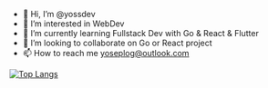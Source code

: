- 👋 Hi, I’m @yossdev
- 👀 I’m interested in WebDev
- 🌱 I’m currently learning Fullstack Dev with Go & React & Flutter
- 💞️ I’m looking to collaborate on Go or React project
- 📫 How to reach me yoseplog@outlook.com

<!---
yossdev/yossdev is a ✨ special ✨ repository because its `README.md` (this file) appears on your GitHub profile.
You can click the Preview link to take a look at your changes.
--->

[![Top Langs](https://github-readme-stats.vercel.app/api/top-langs/?username=yossdev&layout=compact)](https://github.com/anuraghazra/github-readme-stats)
